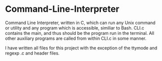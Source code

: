 # Command-Line-Interpreter
Command Line Interpreter, written in C, which can run any Unix command or utility and any program which is accessible, similiar to Bash. CLI.c contains the main, and thus should be the program run in the terminal. All other auxiliary programs are called from within CLI.c in some manner.

I have written all files for this project with the exception of the ttymode and regexp .c and header files.
